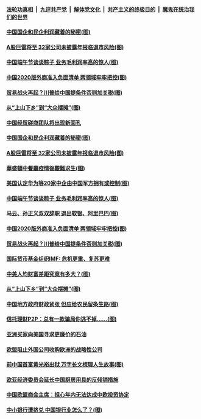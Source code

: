 ####  [法轮功真相](../../../../basic/blob/master/README.md?t=06261431) &nbsp;|&nbsp; [九评共产党](../../../../9ping.md/blob/master/README.md?t=06261431) &nbsp;|&nbsp; [解体党文化](../../../../jtdwh.md/blob/master/README.md?t=06261431)  &nbsp;|&nbsp; [共产主义的终极目的](../../../../gczydzjmd.md/blob/master/README.md?t=06261431) &nbsp;|&nbsp; [魔鬼在统治我们的世界](../../../../mgztzwmdsj.md/blob/master/README.md?t=06261431) 

#### [中国国企和民企利润藏着的秘密(图)](../pages/p5/937711.md?t=06261431) 

#### [A股巨雷将至 32家公司未披露年报临退市风险(图)](../pages/p5/937727.md?t=06261431) 

#### [中国端午节谈谈粽子 业务毛利润率高的惊人(图)](../pages/p5/937695.md?t=06261431) 

#### [中国2020版外商准入负面清单 两领域牢牢把控(图)](../pages/p5/937687.md?t=06261431) 

#### [贸易战火再起？川普给中国提条件否则加关税(图)](../pages/p5/937682.md?t=06261431) 

#### [从“上山下乡”到“大众摆摊”(图)](../pages/p5/937620.md?t=06261431) 

#### [中国经贸磋商团队将出现新面孔](../pages/p5/937736.md?t=06261431) 

#### [中国国企和民企利润藏着的秘密(图)](../pages/p5/937711.md?t=06261431) 

#### [A股巨雷将至 32家公司未披露年报临退市风险(图)](../pages/p5/937727.md?t=06261431) 

#### [華盛頓中餐廳疫情後艱難求生(图)](../pages/p5/937726.md?t=06261431) 

#### [美国认定华为等20家中企由中国军方拥有或控制(图)](../pages/p5/937724.md?t=06261431) 

#### [中国端午节谈谈粽子 业务毛利润率高的惊人(图)](../pages/p5/937695.md?t=06261431) 

#### [马云、孙正义双双辞职 退出软银、阿里巴巴(图)](../pages/p5/937690.md?t=06261431) 

#### [中国2020版外商准入负面清单 两领域牢牢把控(图)](../pages/p5/937687.md?t=06261431) 

#### [贸易战火再起？川普给中国提条件否则加关税(图)](../pages/p5/937682.md?t=06261431) 

#### [国际货币基金组织IMF: 危机更重、复苏更难](../pages/p5/937676.md?t=06261431) 

#### [中美人均财富差距究竟有多大？(图)](../pages/p5/937633.md?t=06261431) 

#### [从“上山下乡”到“大众摆摊”(图)](../pages/p5/937620.md?t=06261431) 

#### [中国地方政府财政紧张 但应给农民留条生路(图)](../pages/p5/937593.md?t=06261431) 

#### [信托理财P2P：总有一款骗局你逃不掉……(图)](../pages/p5/937618.md?t=06261431) 

#### [亚洲买家向美国寻求更廉价的石油](../pages/p5/937608.md?t=06261431) 

#### [欧盟阻止外国公司收购欧洲的战略性公司](../pages/p5/937606.md?t=06261431) 

#### [前中国首富黄光裕出狱 万字长文梳理人生故事(图)](../pages/p5/937586.md?t=06261431) 

#### [欧亚经济委员会延长中国厨房用具的反倾销措施](../pages/p5/937582.md?t=06261431) 

#### [中国欧盟商会主席：担心年内无法达成中欧投资协定](../pages/p5/937575.md?t=06261431) 

#### [中小银行遭挤兑 中国银行业怎么了？(图)](../pages/p5/937574.md?t=06261431) 

